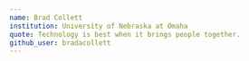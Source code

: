 ```yaml
---
name: Brad Collett
institution: University of Nebraska at Omaha
quote: Technology is best when it brings people together.
github_user: bradacollett
---
```


